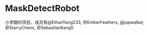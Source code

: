 # MaskDetectRobot
小学期的项目，成员有@EthanYang233, @EmberFeathers, @jupwalker, @StarryChenx, @SebastianKang5
